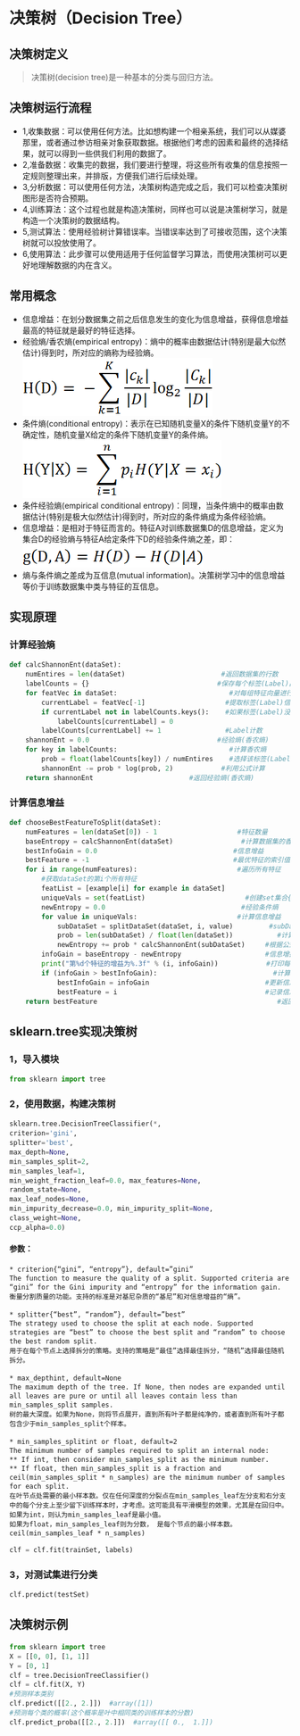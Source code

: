 # 决策树（Decision Tree）
## 决策树定义
> 决策树(decision tree)是一种基本的分类与回归方法。

## 决策树运行流程
* 1,收集数据：可以使用任何方法。比如想构建一个相亲系统，我们可以从媒婆那里，或者通过参访相亲对象获取数据。根据他们考虑的因素和最终的选择结果，就可以得到一些供我们利用的数据了。
* 2,准备数据：收集完的数据，我们要进行整理，将这些所有收集的信息按照一定规则整理出来，并排版，方便我们进行后续处理。
* 3,分析数据：可以使用任何方法，决策树构造完成之后，我们可以检查决策树图形是否符合预期。
* 4,训练算法：这个过程也就是构造决策树，同样也可以说是决策树学习，就是构造一个决策树的数据结构。
* 5,测试算法：使用经验树计算错误率。当错误率达到了可接收范围，这个决策树就可以投放使用了。
* 6,使用算法：此步骤可以使用适用于任何监督学习算法，而使用决策树可以更好地理解数据的内在含义。

## 常用概念
* 信息增益：在划分数据集之前之后信息发生的变化为信息增益，获得信息增益最高的特征就是最好的特征选择。
* 经验熵/香农熵(empirical entropy)：熵中的概率由数据估计(特别是最大似然估计)得到时，所对应的熵称为经验熵。
![经验熵](./imgs/EmpiricalEntropy.png)
* 条件熵(conditional entropy)：表示在已知随机变量X的条件下随机变量Y的不确定性，随机变量X给定的条件下随机变量Y的条件熵。
![条件熵](./imgs/ConditionEntropy.png)
* 条件经验熵(empirical conditional entropy)：同理，当条件熵中的概率由数据估计(特别是极大似然估计)得到时，所对应的条件熵成为条件经验熵。
* 信息增益：是相对于特征而言的。特征A对训练数据集D的信息增益，定义为集合D的经验熵与特征A给定条件下D的经验条件熵之差，即：
![信息增益](./imgs/信息增益.png)
* 熵与条件熵之差成为互信息(mutual information)。决策树学习中的信息增益等价于训练数据集中类与特征的互信息。


## 实现原理
### 计算经验熵
~~~py
def calcShannonEnt(dataSet):
    numEntires = len(dataSet)                        #返回数据集的行数
    labelCounts = {}                                #保存每个标签(Label)出现次数的字典
    for featVec in dataSet:                            #对每组特征向量进行统计
        currentLabel = featVec[-1]                    #提取标签(Label)信息
        if currentLabel not in labelCounts.keys():    #如果标签(Label)没有放入统计次数的字典,添加进去
            labelCounts[currentLabel] = 0
        labelCounts[currentLabel] += 1                #Label计数
    shannonEnt = 0.0                                #经验熵(香农熵)
    for key in labelCounts:                            #计算香农熵
        prob = float(labelCounts[key]) / numEntires    #选择该标签(Label)的概率
        shannonEnt -= prob * log(prob, 2)            #利用公式计算
    return shannonEnt                        #返回经验熵(香农熵)
~~~

### 计算信息增益
~~~py
def chooseBestFeatureToSplit(dataSet):
    numFeatures = len(dataSet[0]) - 1                    #特征数量
    baseEntropy = calcShannonEnt(dataSet)                 #计算数据集的香农熵
    bestInfoGain = 0.0                                  #信息增益
    bestFeature = -1                                    #最优特征的索引值
    for i in range(numFeatures):                         #遍历所有特征
        #获取dataSet的第i个所有特征
        featList = [example[i] for example in dataSet]
        uniqueVals = set(featList)                         #创建set集合{},元素不可重复
        newEntropy = 0.0                                  #经验条件熵
        for value in uniqueVals:                         #计算信息增益
            subDataSet = splitDataSet(dataSet, i, value)         #subDataSet划分后的子集
            prob = len(subDataSet) / float(len(dataSet))           #计算子集的概率
            newEntropy += prob * calcShannonEnt(subDataSet)     #根据公式计算经验条件熵
        infoGain = baseEntropy - newEntropy                     #信息增益
        print("第%d个特征的增益为%.3f" % (i, infoGain))            #打印每个特征的信息增益
        if (infoGain > bestInfoGain):                             #计算信息增益
            bestInfoGain = infoGain                             #更新信息增益，找到最大的信息增益
            bestFeature = i                                     #记录信息增益最大的特征的索引值
    return bestFeature                                             #返回信息增益最大的特征的索引值
~~~

## sklearn.tree实现决策树
### 1，导入模块
~~~py
from sklearn import tree
~~~
### 2，使用数据，构建决策树
~~~py
sklearn.tree.DecisionTreeClassifier(*, 
criterion='gini', 
splitter='best', 
max_depth=None, 
min_samples_split=2, 
min_samples_leaf=1, 
min_weight_fraction_leaf=0.0, max_features=None, 
random_state=None, 
max_leaf_nodes=None, 
min_impurity_decrease=0.0, min_impurity_split=None, 
class_weight=None, 
ccp_alpha=0.0)
~~~
#### 参数：
~~~
* criterion{“gini”, “entropy”}, default=”gini”
The function to measure the quality of a split. Supported criteria are “gini” for the Gini impurity and “entropy” for the information gain.
衡量分割质量的功能。支持的标准是对基尼杂质的“基尼”和对信息增益的“熵”。

* splitter{“best”, “random”}, default=”best”
The strategy used to choose the split at each node. Supported strategies are “best” to choose the best split and “random” to choose the best random split.
用于在每个节点上选择拆分的策略。支持的策略是“最佳”选择最佳拆分，“随机”选择最佳随机拆分。

* max_depthint, default=None
The maximum depth of the tree. If None, then nodes are expanded until all leaves are pure or until all leaves contain less than min_samples_split samples.
树的最大深度。如果为None，则将节点展开，直到所有叶子都是纯净的，或者直到所有叶子都包含少于min_samples_split个样本。

* min_samples_splitint or float, default=2
The minimum number of samples required to split an internal node:
** If int, then consider min_samples_split as the minimum number.
** If float, then min_samples_split is a fraction and ceil(min_samples_split * n_samples) are the minimum number of samples for each split.
在叶节点处需要的最小样本数。仅在任何深度的分裂点在min_samples_leaf左分支和右分支中的每个分支上至少留下训练样本时，才考虑。这可能具有平滑模型的效果，尤其是在回归中。
如果为int，则认为min_samples_leaf是最小值。
如果为float，min_samples_leaf则为分数， 是每个节点的最小样本数。ceil(min_samples_leaf * n_samples)
~~~
~~~py
clf = clf.fit(trainSet, labels)
~~~
### 3，对测试集进行分类
~~~py
clf.predict(testSet)
~~~

## 决策树示例
~~~py
from sklearn import tree
X = [[0, 0], [1, 1]]
Y = [0, 1]
clf = tree.DecisionTreeClassifier()
clf = clf.fit(X, Y)
#预测样本类别
clf.predict([[2., 2.]])  #array([1])
#预测每个类的概率(这个概率是叶中相同类的训练样本的分数)
clf.predict_proba([[2., 2.]])  #array([[ 0.,  1.]])

~~~